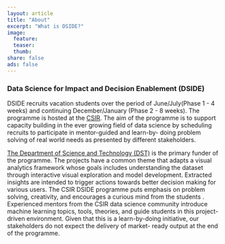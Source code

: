 ```yaml
---
layout: article
title: "About"
excerpt: "What is DSIDE?"
image:
  feature:
  teaser:
  thumb:
share: false
ads: false
---
```


### Data Science for Impact and Decision Enablement (DSIDE)

DSIDE recruits vacation students over the period of June/July(Phase 1 - 4 weeks) and continuing December/January (Phase 2 - 8 weeks).
The programme is hosted at the [CSIR](http://www.csir.co.za). The aim of the programme is to support capacity building in the ever growing field of data science by scheduling recruits to participate in mentor-guided and learn-by- doing problem solving of real world needs as presented by different stakeholders.

[The Department of Science and Technology (DST)](http://www.dst.gov.za) is the primary funder of the programme.
The projects have a common theme that adapts a visual analytics framework whose goals  includes understanding the dataset through interactive visual exploration and model  development. Extracted insights are intended to trigger actions towards better decision  making for various users.
The CSIR DSIDE programme puts emphasis on problem solving, creativity, and encourages a curious mind from the  students . Experienced mentors from the CSIR data science community introduce machine  learning topics, tools, theories, and guide students in this project-driven environment. Given  that this is a learn-by-doing initiative, our stakeholders do not expect the delivery of market- ready output at the end of the programme.
